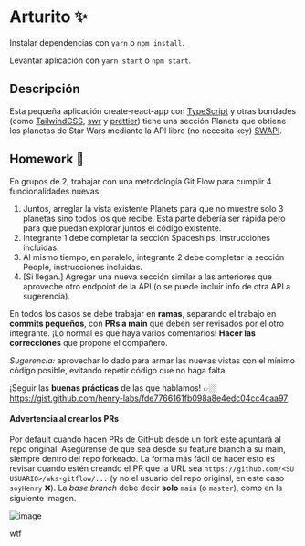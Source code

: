 # Arturito ✨

Instalar dependencias con `yarn` o `npm install`.

Levantar aplicación con `yarn start` o `npm start`.

## Descripción

Esta pequeña aplicación create-react-app con [TypeScript](https://typescriptlang.org) y otras bondades (como [TailwindCSS](https://tailwindcss.com), [swr](https://swr.vercel.app) y [prettier](https://prettier.io)) tiene una sección Planets que obtiene los planetas de Star Wars mediante la API libre (no necesita key) [SWAPI](https://www.swapi.it).

## Homework 👷

En grupos de 2, trabajar con una metodología Git Flow para cumplir 4 funcionalidades nuevas:

1. Juntos, arreglar la vista existente Planets para que no muestre solo 3 planetas sino todos los que recibe. Esta parte debería ser rápida pero para que puedan explorar juntos el código existente.
2. Integrante 1 debe completar la sección Spaceships, instrucciones incluidas.
3. Al mismo tiempo, en paralelo, integrante 2 debe completar la sección People, instrucciones incluidas.
4. [Si llegan.] Agregar una nueva sección similar a las anteriores que aproveche otro endpoint de la API (o se puede incluir info de otra API a sugerencia).

En todos los casos se debe trabajar en **ramas**, separando el trabajo en **commits pequeños**, con **PRs a main** que deben ser revisados por el otro integrante. ¡Lo normal es que haya varios comentarios! **Hacer las correcciones** que propone el compañero.


*Sugerencia:* aprovechar lo dado para armar las nuevas vistas con el mínimo código posible, evitando repetir código que no haga falta.

¡Seguir las **buenas prácticas** de las que hablamos! 👉🏼 https://gist.github.com/henry-labs/fde7766161fb098a8e4edc04cc4caa97


#### Advertencia al crear los PRs

Por default cuando hacen PRs de GitHub desde un fork este apuntará al repo original. Asegúrense de que sea desde su feature branch a su main, siempre dentro del repo forkeado. La forma más fácil de hacer esto es revisar cuando estén creando el PR que la URL sea `https://github.com/<SU USUARIO>/wks-gitflow/...` (y no el usuario del repo original, en este caso `soyHenry` ❌). La _base branch_ debe decir **solo** `main` (o `master`), como en la siguiente imagen.

![image](https://user-images.githubusercontent.com/14017665/128374474-bbc72f3f-1a0c-4a63-8185-7c0b6110e2ef.png)

wtf
